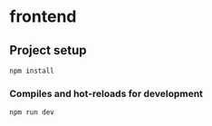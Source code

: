 # frontend

## Project setup
```
npm install
```

### Compiles and hot-reloads for development
```
npm run dev
```
